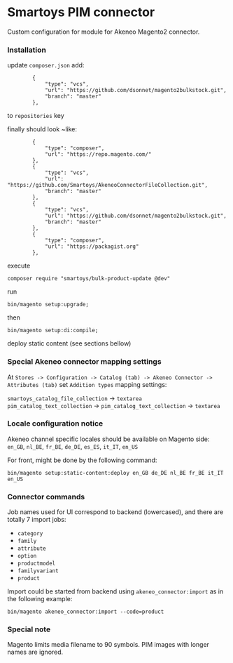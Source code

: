 # Smartoys PIM connector

Custom configuration for module for Akeneo Magento2 connector.

### Installation

update `composer.json` add:

```
        {
            "type": "vcs",
            "url": "https://github.com/dsonnet/magento2bulkstock.git",
            "branch": "master"
        },

```

to `repositories` key

finally should look ~like:

```
        {
            "type": "composer",
            "url": "https://repo.magento.com/"
        },
        {
            "type": "vcs",
            "url": "https://github.com/Smartoys/AkeneoConnectorFileCollection.git",
            "branch": "master"
        },
        {
            "type": "vcs",
            "url": "https://github.com/dsonnet/magento2bulkstock.git",
            "branch": "master"
        },
        {
            "type": "composer",
            "url": "https://packagist.org"
        },

```

execute 

```composer require "smartoys/bulk-product-update @dev"```

run

```bin/magento setup:upgrade;```

then

```bin/magento setup:di:compile;```

deploy static content (see sections bellow)

### Special Akeneo connector mapping settings

At `Stores -> Configuration -> Catalog (tab) -> Akeneo Connector -> Attributes (tab)` set `Addition types` mapping settings:

`smartoys_catalog_file_collection` -> `textarea`
`pim_catalog_text_collection` -> `pim_catalog_text_collection` -> `textarea`

### Locale configuration notice

Akeneo channel specific locales should be available on Magento side: `en_GB`, `nl_BE`, `fr_BE`, `de_DE`, `es_ES`, `it_IT`, `en_US`

For front, might be done by the following command:

`bin/magento setup:static-content:deploy en_GB de_DE nl_BE fr_BE it_IT en_US`

### Connector commands

Job names used for UI correspond to backend (lowercased), and there are totally 7 import jobs:

* `category`
* `family`
* `attribute`
* `option`
* `productmodel`
* `familyvariant`
* `product`

Import could be started from backend using `akeneo_connector:import` as in the following example:

`bin/magento akeneo_connector:import --code=product`

### Special note

Magento limits media filename to 90 symbols. PIM images with longer names are ignored.
